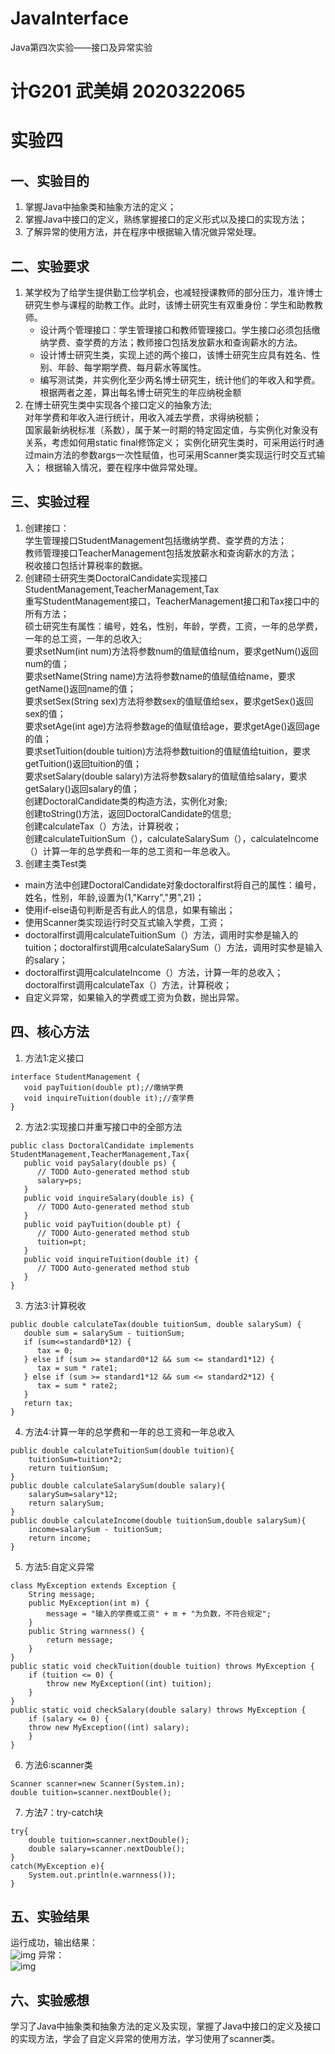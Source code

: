 # JavaInterface
Java第四次实验——接口及异常实验
# 计G201 武美娟 2020322065

# 实验四

## 一、实验目的
1. 掌握Java中抽象类和抽象方法的定义； 
2. 掌握Java中接口的定义，熟练掌握接口的定义形式以及接口的实现方法；
3. 了解异常的使用方法，并在程序中根据输入情况做异常处理。
## 二、实验要求
1. 某学校为了给学生提供勤工俭学机会，也减轻授课教师的部分压力，准许博士研究生参与课程的助教工作。此时，该博士研究生有双重身份：学生和助教教师。  
   * 设计两个管理接口：学生管理接口和教师管理接口。学生接口必须包括缴纳学费、查学费的方法；教师接口包括发放薪水和查询薪水的方法。
   * 设计博士研究生类，实现上述的两个接口，该博士研究生应具有姓名、性别、年龄、每学期学费、每月薪水等属性。
   * 编写测试类，并实例化至少两名博士研究生，统计他们的年收入和学费。根据两者之差，算出每名博士研究生的年应纳税金额
2. 在博士研究生类中实现各个接口定义的抽象方法;  
   对年学费和年收入进行统计，用收入减去学费，求得纳税额；  
   国家最新纳税标准（系数），属于某一时期的特定固定值，与实例化对象没有关系，考虑如何用static  final修饰定义；
   实例化研究生类时，可采用运行时通过main方法的参数args一次性赋值，也可采用Scanner类实现运行时交互式输入；
   根据输入情况，要在程序中做异常处理。
## 三、实验过程
1. 创建接口：  
       学生管理接口StudentManagement包括缴纳学费、查学费的方法；  
       教师管理接口TeacherManagement包括发放薪水和查询薪水的方法；  
       税收接口包括计算税率的数据。
2. 创建硕士研究生类DoctoralCandidate实现接口StudentManagement,TeacherManagement,Tax  
   重写StudentManagement接口，TeacherManagement接口和Tax接口中的所有方法；  
   硕士研究生有属性：编号，姓名，性别，年龄，学费，工资，一年的总学费，一年的总工资，一年的总收入;     
   要求setNum(int num)方法将参数num的值赋值给num，要求getNum()返回num的值；  
   要求setName(String name)方法将参数name的值赋值给name，要求getName()返回name的值；  
   要求setSex(String sex)方法将参数sex的值赋值给sex，要求getSex()返回sex的值；  
   要求setAge(int age)方法将参数age的值赋值给age，要求getAge()返回age的值；  
   要求setTuition(double tuition)方法将参数tuition的值赋值给tuition，要求getTuition()返回tuition的值；  
   要求setSalary(double salary)方法将参数salary的值赋值给salary，要求getSalary()返回salary的值；  
   创建DoctoralCandidate类的构造方法，实例化对象;    
   创建toString()方法，返回DoctoralCandidate的信息;  
   创建calculateTax（）方法，计算税收；  
   创建calculateTuitionSum（），calculateSalarySum（），calculateIncome（）计算一年的总学费和一年的总工资和一年总收入。
 3. 创建主类Test类
  * main方法中创建DoctoralCandidate对象doctoralfirst将自己的属性：编号，姓名，性别，年龄,设置为(1,"Karry","男",21)；
  * 使用if-else语句判断是否有此人的信息，如果有输出；
  * 使用Scanner类实现运行时交互式输入学费，工资；  
  * doctoralfirst调用calculateTuitionSum（）方法，调用时实参是输入的tuition；doctoralfirst调用calculateSalarySum（）方法，调用时实参是输入的salary；
  * doctoralfirst调用calculateIncome（）方法，计算一年的总收入；doctoralfirst调用calculateTax（）方法，计算税收；
  * 自定义异常，如果输入的学费或工资为负数，抛出异常。
## 四、核心方法
1. 方法1:定义接口
```
interface StudentManagement {
   void payTuition(double pt);//缴纳学费
   void inquireTuition(double it);//查学费
}
 ```
2. 方法2:实现接口并重写接口中的全部方法
```
public class DoctoralCandidate implements StudentManagement,TeacherManagement,Tax{
   public void paySalary(double ps) {
      // TODO Auto-generated method stub
      salary=ps;
   }
   public void inquireSalary(double is) {
      // TODO Auto-generated method stub
   }
   public void payTuition(double pt) {
      // TODO Auto-generated method stub
      tuition=pt;
   }
   public void inquireTuition(double it) {
      // TODO Auto-generated method stub
   }
}
 ```
3. 方法3:计算税收
```
public double calculateTax(double tuitionSum, double salarySum) {
   double sum = salarySum - tuitionSum;
   if (sum<=standard0*12) {
      tax = 0;
   } else if (sum >= standard0*12 && sum <= standard1*12) {
      tax = sum * rate1;
   } else if (sum >= standard1*12 && sum <= standard2*12) {
      tax = sum * rate2;
   }
   return tax;
}
 ```
4. 方法4:计算一年的总学费和一年的总工资和一年总收入
```
public double calculateTuitionSum(double tuition){
	tuitionSum=tuition*2;
	return tuitionSum;
}
public double calculateSalarySum(double salary){
	salarySum=salary*12;
	return salarySum;
}
public double calculateIncome(double tuitionSum,double salarySum){
	income=salarySum - tuitionSum;
	return income;
}
 ```
5. 方法5:自定义异常
```
class MyException extends Exception {
	String message;
	public MyException(int m) {
		message = "输入的学费或工资" + m + "为负数，不符合规定";
	}
	public String warnness() {
		return message;
	}
}
public static void checkTuition(double tuition) throws MyException {
	if (tuition <= 0) {
		throw new MyException((int) tuition);
	}
}	
public static void checkSalary(double salary) throws MyException {
	if (salary <= 0) {
	throw new MyException((int) salary);
	}
}
 ```
6. 方法6:scanner类
```
Scanner scanner=new Scanner(System.in);
double tuition=scanner.nextDouble();
 ```
7. 方法7：try-catch块
``` 
try{
	double tuition=scanner.nextDouble();
	double salary=scanner.nextDouble();		
}
catch(MyException e){
	System.out.println(e.warnness());
}
```
## 五、实验结果
  运行成功，输出结果：    
  ![img](https://p.qlogo.cn/qqmail_head/gWicbXPiajJn9xvkjMtjhZX8Z8MlIPx6oOUBn0uxIOn7vQ2bcQtria5rFqJnsVTJJAl5owcWZdtExs/0)
  异常：  
  ![img](https://p.qlogo.cn/qqmail_head/gWicbXPiajJn9xvkjMtjhZX8Z8MlIPx6oOUBn0uxIOn7tvx0ib3NKTR6YicCl2dwqtV6xTia3wVEpA0c/0)
## 六、实验感想
  学习了Java中抽象类和抽象方法的定义及实现，掌握了Java中接口的定义及接口的实现方法，学会了自定义异常的使用方法，学习使用了scanner类。


